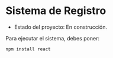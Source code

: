 <h1>Sistema de Registro</h1>

- Estado del proyecto: En construcción.

Para ejecutar el sistema, debes poner:

  ```npm install react```

